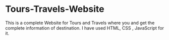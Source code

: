 # Tours-Travels-Website
This is a complete Website for Tours and Travels where you and get the complete information of destination. I have used HTML, CSS , JavaScript for it.
